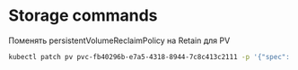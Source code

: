 # Storage commands

Поменять persistentVolumeReclaimPolicy на Retain для PV

```bash
kubectl patch pv pvc-fb40296b-e7a5-4318-8944-7c8c413c2111 -p '{"spec": {"persistentVolumeReclaimPolicy": "Retain"}}'
```